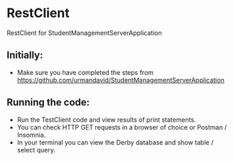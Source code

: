 # RestClient
RestClient for StudentManagementServerApplication

## Initially:
- Make sure you have completed the steps from https://github.com/urmandavid/StudentManagementServerApplication

## Running the code:
- Run the TestClient code and view results of print statements.
- You can check HTTP GET requests in a browser of choice or Postman / Insomnia.
- In your terminal you can view the Derby database and show table / select query.
